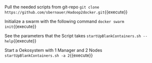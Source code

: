 Pull the needed scripts from git-repo
`git clone https://github.com/sbernauer/Hadoop2docker.git`{{execute}}

Initialize a swarm with the following command
`docker swarm init`{{execute}}

See the parameters that the Script takes
`startUpBlankContainers.sh --help`{{execute}}

Start a Oekosystem with 1 Manager and 2 Nodes
`startUpBlankContainers.sh -a 2`{{execute}}
